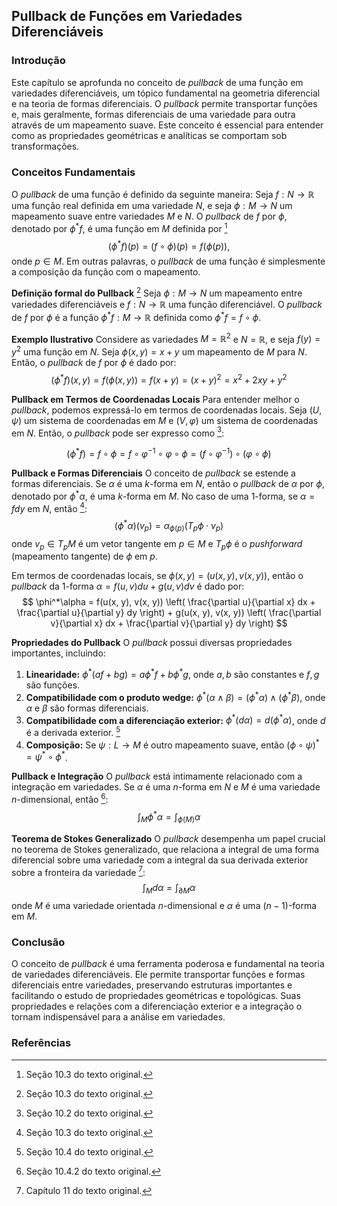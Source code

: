 ## Pullback de Funções em Variedades Diferenciáveis

### Introdução
Este capítulo se aprofunda no conceito de *pullback* de uma função em variedades diferenciáveis, um tópico fundamental na geometria diferencial e na teoria de formas diferenciais. O *pullback* permite transportar funções e, mais geralmente, formas diferenciais de uma variedade para outra através de um mapeamento suave. Este conceito é essencial para entender como as propriedades geométricas e analíticas se comportam sob transformações.

### Conceitos Fundamentais

O *pullback* de uma função é definido da seguinte maneira: Seja $f: N \rightarrow \mathbb{R}$ uma função real definida em uma variedade $N$, e seja $\phi: M \rightarrow N$ um mapeamento suave entre variedades $M$ e $N$. O *pullback* de $f$ por $\phi$, denotado por $\phi^*f$, é uma função em $M$ definida por [^323]
$$(\phi^*f)(p) = (f \circ \phi)(p) = f(\phi(p)),$$
onde $p \in M$. Em outras palavras, o *pullback* de uma função é simplesmente a composição da função com o mapeamento.

**Definição formal do Pullback** [^323]
Seja $\phi: M \rightarrow N$ um mapeamento entre variedades diferenciáveis e $f: N \rightarrow \mathbb{R}$ uma função diferenciável. O *pullback* de $f$ por $\phi$ é a função $\phi^*f: M \rightarrow \mathbb{R}$ definida como $\phi^*f = f \circ \phi$.

**Exemplo Ilustrativo**
Considere as variedades $M = \mathbb{R}^2$ e $N = \mathbb{R}$, e seja $f(y) = y^2$ uma função em $N$. Seja $\phi(x,y) = x + y$ um mapeamento de $M$ para $N$. Então, o *pullback* de $f$ por $\phi$ é dado por:
$$ (\phi^*f)(x,y) = f(\phi(x,y)) = f(x+y) = (x+y)^2 = x^2 + 2xy + y^2$$

**Pullback em Termos de Coordenadas Locais**
Para entender melhor o *pullback*, podemos expressá-lo em termos de coordenadas locais. Seja $(U, \psi)$ um sistema de coordenadas em $M$ e $(V, \varphi)$ um sistema de coordenadas em $N$. Então, o *pullback* pode ser expresso como [^321]:

$$ (\phi^*f) = f \circ \phi = f \circ \varphi^{-1} \circ \varphi \circ \phi = (f \circ \varphi^{-1}) \circ (\varphi \circ \phi) $$

**Pullback e Formas Diferenciais**
O conceito de *pullback* se estende a formas diferenciais. Se $\alpha$ é uma $k$-forma em $N$, então o *pullback* de $\alpha$ por $\phi$, denotado por $\phi^*\alpha$, é uma $k$-forma em $M$. No caso de uma 1-forma, se $\alpha = f dy$ em $N$, então [^325]:
$$ (\phi^*\alpha)(v_p) = \alpha_{\phi(p)}(T_p \phi \cdot v_p) $$
onde $v_p \in T_pM$ é um vetor tangente em $p \in M$ e $T_p \phi$ é o *pushforward* (mapeamento tangente) de $\phi$ em $p$.

Em termos de coordenadas locais, se $\phi(x, y) = (u(x, y), v(x, y))$, então o *pullback* da 1-forma $\alpha = f(u, v) du + g(u, v) dv$ é dado por:
$$ \phi^*\alpha = f(u(x, y), v(x, y)) \left( \frac{\partial u}{\partial x} dx + \frac{\partial u}{\partial y} dy \right) + g(u(x, y), v(x, y)) \left( \frac{\partial v}{\partial x} dx + \frac{\partial v}{\partial y} dy \right) $$

**Propriedades do Pullback**
O *pullback* possui diversas propriedades importantes, incluindo:

1.  **Linearidade:** $\phi^*(af + bg) = a\phi^*f + b\phi^*g$, onde $a, b$ são constantes e $f, g$ são funções.
2.  **Compatibilidade com o produto wedge:** $\phi^*(\alpha \wedge \beta) = (\phi^*\alpha) \wedge (\phi^*\beta)$, onde $\alpha$ e $\beta$ são formas diferenciais.
3.  **Compatibilidade com a diferenciação exterior:** $\phi^*(d\alpha) = d(\phi^*\alpha)$, onde $d$ é a derivada exterior. [^326]
4.  **Composição:** Se $\psi: L \rightarrow M$ é outro mapeamento suave, então $(\phi \circ \psi)^* = \psi^* \circ \phi^*$.

**Pullback e Integração**
O *pullback* está intimamente relacionado com a integração em variedades. Se $\alpha$ é uma $n$-forma em $N$ e $M$ é uma variedade $n$-dimensional, então [^331]:
$$ \int_M \phi^* \alpha = \int_{\phi(M)} \alpha$$

**Teorema de Stokes Generalizado**
O *pullback* desempenha um papel crucial no teorema de Stokes generalizado, que relaciona a integral de uma forma diferencial sobre uma variedade com a integral da sua derivada exterior sobre a fronteira da variedade [^327]:
$$ \int_M d\alpha = \int_{\partial M} \alpha$$
onde $M$ é uma variedade orientada $n$-dimensional e $\alpha$ é uma $(n-1)$-forma em $M$.

### Conclusão
O conceito de *pullback* é uma ferramenta poderosa e fundamental na teoria de variedades diferenciáveis. Ele permite transportar funções e formas diferenciais entre variedades, preservando estruturas importantes e facilitando o estudo de propriedades geométricas e topológicas. Suas propriedades e relações com a diferenciação exterior e a integração o tornam indispensável para a análise em variedades.

### Referências
[^323]: Seção 10.3 do texto original.
[^321]: Seção 10.2 do texto original.
[^325]: Seção 10.3 do texto original.
[^326]: Seção 10.4 do texto original.
[^331]: Seção 10.4.2 do texto original.
[^327]: Capítulo 11 do texto original.
<!-- END -->